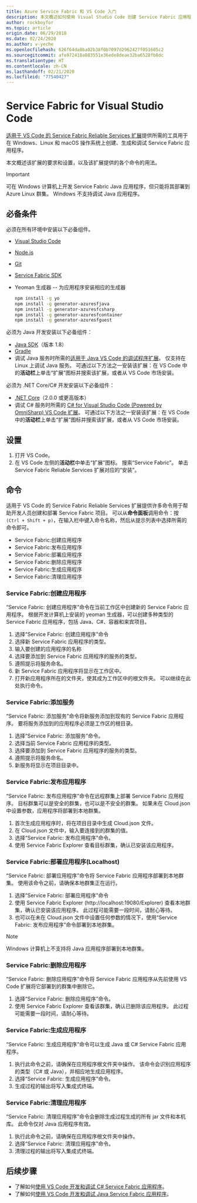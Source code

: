```yaml
---
title: Azure Service Fabric 和 VS Code 入门
description: 本文概述如何使用 Visual Studio Code 创建 Service Fabric 应用程序。
author: rockboyfor
ms.topic: article
origin.date: 06/29/2018
ms.date: 02/24/2020
ms.author: v-yeche
ms.openlocfilehash: 626f64da8ba02b38f0b7097d2962427f051605c2
ms.sourcegitcommit: afe972418a883551e36ede8deae32ba6528fb8dc
ms.translationtype: HT
ms.contentlocale: zh-CN
ms.lasthandoff: 02/21/2020
ms.locfileid: "77540427"
---
```

# <a name="service-fabric-for-visual-studio-code"></a>Service Fabric for Visual Studio Code

[适用于 VS Code 的 Service Fabric Reliable Services 扩展](https://marketplace.visualstudio.com/items?itemName=ms-azuretools.vscode-service-fabric-reliable-services)提供所需的工具用于在 Windows、Linux 和 macOS 操作系统上创建、生成和调试 Service Fabric 应用程序。

本文概述该扩展的要求和设置，以及该扩展提供的各个命令的用法。 

> [!IMPORTANT]
> 可在 Windows 计算机上开发 Service Fabric Java 应用程序，但只能将其部署到 Azure Linux 群集。 Windows 不支持调试 Java 应用程序。

## <a name="prerequisites"></a>必备条件

必须在所有环境中安装以下必备组件。

* [Visual Studio Code](https://code.visualstudio.com/)
* [Node.js](https://nodejs.org/)
* [Git](https://git-scm.com/)
* [Service Fabric SDK](/service-fabric/service-fabric-get-started)
* Yeoman 生成器 -- 为应用程序安装相应的生成器

    ```sh
    npm install -g yo
    npm install -g generator-azuresfjava
    npm install -g generator-azuresfcsharp
    npm install -g generator-azuresfcontainer
    npm install -g generator-azuresfguest
    ```

必须为 Java 开发安装以下必备组件：

* [Java SDK](https://docs.azure.cn/java/java-supported-jdk-runtime?view=azure-java-stable)（版本 1.8）
* [Gradle](https://gradle.org/install/)
* 调试 Java 服务时所需的[适用于 Java VS Code 的调试程序扩展](https://marketplace.visualstudio.com/items?itemName=vscjava.vscode-java-debug)。 仅支持在 Linux 上调试 Java 服务。 可通过以下方法之一安装该扩展：在 VS Code 中的**活动栏**上单击“扩展”图标并搜索该扩展，或者从 VS Code 市场安装。

必须为 .NET Core/C# 开发安装以下必备组件：

* [.NET Core](https://www.microsoft.com/net/learn/get-started)（2.0.0 或更高版本）
* 调试 C# 服务时所需的 [C# for Visual Studio Code (Powered by OmniSharp) VS Code 扩展](https://marketplace.visualstudio.com/items?itemName=ms-vscode.csharp)。 可通过以下方法之一安装该扩展：在 VS Code 中的**活动栏**上单击“扩展”图标并搜索该扩展，或者从 VS Code 市场安装。

## <a name="setup"></a>设置

1. 打开 VS Code。
2. 在 VS Code 左侧的**活动栏**中单击“扩展”图标。 搜索“Service Fabric”。 单击 Service Fabric Reliable Services 扩展对应的“安装”。 

## <a name="commands"></a>命令
适用于 VS Code 的 Service Fabric Reliable Services 扩展提供许多命令用于帮助开发人员创建和部署 Service Fabric 项目。 可以从**命令面板**调用命令：按 `(Ctrl + Shift + p)`，在输入栏中键入命令名称，然后从提示列表中选择所需的命令即可。 

* Service Fabric:创建应用程序 
* Service Fabric:发布应用程序 
* Service Fabric:部署应用程序 
* Service Fabric:删除应用程序  
* Service Fabric:生成应用程序 
* Service Fabric:清理应用程序 

### <a name="service-fabric-create-application"></a>Service Fabric:创建应用程序

“Service Fabric:  创建应用程序”命令在当前工作区中创建新的 Service Fabric 应用程序。 根据开发计算机上安装的 yeoman 生成器，可以创建多种类型的 Service Fabric 应用程序，包括 Java、C#、容器和来宾项目。 

1. 选择“Service Fabric:  创建应用程序”命令
2. 选择新 Service Fabric 应用程序的类型。 
3. 输入要创建的应用程序的名称
3. 选择要添加到 Service Fabric 应用程序的服务的类型。 
4. 遵照提示将服务命名。 
5. 新 Service Fabric 应用程序将显示在工作区中。
6. 打开新应用程序所在的文件夹，使其成为工作区中的根文件夹。 可以继续在此处执行命令。

### <a name="service-fabric-add-service"></a>Service Fabric:添加服务
“Service Fabric:  添加服务”命令将新服务添加到现有的 Service Fabric 应用程序。 要将服务添加到的应用程序必须是工作区的根目录。 

1. 选择“Service Fabric:  添加服务”命令。
2. 选择当前 Service Fabric 应用程序的类型。 
3. 选择要添加到 Service Fabric 应用程序的服务的类型。 
4. 遵照提示将服务命名。 
5. 新服务将显示在项目目录中。 

### <a name="service-fabric-publish-application"></a>Service Fabric:发布应用程序
“Service Fabric:  发布应用程序”命令在远程群集上部署 Service Fabric 应用程序。 目标群集可以是安全的群集，也可以是不安全的群集。 如果未在 Cloud.json 中设置参数，应用程序将部署到本地群集。

1. 首次生成应用程序时，将在项目目录中生成 Cloud.json 文件。
2. 在 Cloud.json 文件中，输入要连接到的群集的值。
3. 选择“Service Fabric:  发布应用程序”命令。
4. 使用 Service Fabric Explorer 查看目标群集，确认已安装该应用程序。 

### <a name="service-fabric-deploy-application-localhost"></a>Service Fabric:部署应用程序(Localhost)
“Service Fabric:  部署应用程序”命令将 Service Fabric 应用程序部署到本地群集。 使用该命令之前，请确保本地群集正在运行。 

1. 选择“Service Fabric:  部署应用程序”命令
2. 使用 Service Fabric Explorer (http:\//localhost:19080/Explorer) 查看本地群集，确认已安装该应用程序。 此过程可能需要一段时间，请耐心等待。
3. 也可以在未在 Cloud.json 文件中设置任何参数的情况下，使用“Service Fabric:  发布应用程序”命令部署到本地群集。

> [!NOTE]
> Windows 计算机上不支持将 Java 应用程序部署到本地群集。

### <a name="service-fabric-remove-application"></a>Service Fabric:删除应用程序
“Service Fabric:  删除应用程序”命令将 Service Fabric 应用程序从先前使用 VS Code 扩展将它部署到的群集中删除它。 

1. 选择“Service Fabric:  删除应用程序”命令。
2. 使用 Service Fabric Explorer 查看该群集，确认已删除该应用程序。 此过程可能需要一段时间，请耐心等待。

### <a name="service-fabric-build-application"></a>Service Fabric:生成应用程序
“Service Fabric:  生成应用程序”命令可以生成 Java 或 C# Service Fabric 应用程序。 

1. 执行此命令之前，请确保在应用程序根文件夹中操作。 该命令会识别应用程序的类型（C# 或 Java），并相应地生成应用程序。
2. 选择“Service Fabric:  生成应用程序”命令。
3. 生成过程的输出将写入集成式终端。

### <a name="service-fabric-clean-application"></a>Service Fabric:清理应用程序
“Service Fabric:  清理应用程序”命令会删除生成过程生成的所有 jar 文件和本机库。 此命令仅对 Java 应用程序有效。 

1. 执行此命令之前，请确保在应用程序根文件夹中操作。 
2. 选择“Service Fabric:  清理应用程序”命令。
3. 清理过程的输出将写入集成式终端。

## <a name="next-steps"></a>后续步骤

* 了解如何[使用 VS Code 开发和调试 C# Service Fabric 应用程序](./service-fabric-develop-csharp-applications-with-vs-code.md)。
* 了解如何[使用 VS Code 开发和调试 Java Service Fabric 应用程序](./service-fabric-develop-java-applications-with-vs-code.md)。

<!-- Update_Description: update link, wording update -->

